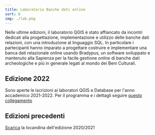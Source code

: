 ```yaml
---
title: Laboratorio Banche dati online
sort: 8
img: ./lab.png
---
```


Nelle ultime edizioni, il laboratorio QGIS è stato affiancato da incontri dedicati alla progettazione, implementazione e utilizzo delle banche dati relazioni, con una introduzione al linguaggio SQL. In particolare i partecipanti hanno imparato a progettare costruire e implementare una banca dati relazionale online usando Bradypus, un software sviluppato e mantenuto alla Sapienza per la facile gestione _online_ di banche dati archeologiche e più in generale legati al mondo dei Beni Culturali.


## Edizione 2022

Sono aperte le iscrizioni ai laboratori QGIS e Database per l'anno accademico 2021-2022. Per il programma e i dettagli seguire [questo collegamento](/notizie/2022-02-04-laboratori-didattici-di-archeologia-digitale-2021-2022/)

## Edizioni precedenti

[Scarica](https://www.dropbox.com/s/ti686ac6mfm61ig/locandina-labgis-2021.pdf?dl=0) la locandina dell'edizione 2020/2021
